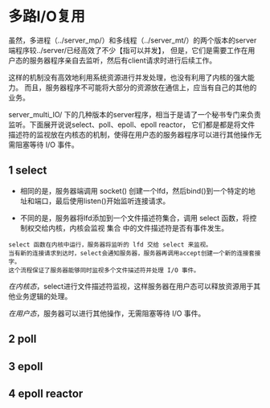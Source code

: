 # 多路I/O复用

虽然，多进程（../server_mp/）和多线程（../server_mt/）的两个版本的server端程序较../server/已经高效了不少【指可以并发】，
但是，它们是需要工作在用户态的服务器程序亲自去监听，然后有client请求时进行后续工作。

这样的机制没有高效地利用系统资源进行并发处理，也没有利用了内核的强大能力。
而且，服务器程序不可能将大部分的资源放在通信上，应当有自己的其他的业务。

server_multi_IO/ 下的几种版本的server程序，相当于是请了一个秘书专门来负责监听。下面展开说说select、poll、epoll、epoll reactor，
它们都是都是将文件描述符的监视放在内核态的机制，使得在用户态的服务器程序可以进行其他操作无需阻塞等待 I/O 事件。

## 1 select
*  相同的是，服务器端调用 socket() 创建一个lfd，然后bind()到一个特定的地址和端口，最后使用listen()开始监听连接请求。

* 不同的是，服务器将lfd添加到一个文件描述符集合，调用 select 函数，将控制权交给内核，内核会监视 集合 中的文件描述符是否有事件发生。
```
select 函数在内核中运行，服务器将监听的 lfd 交给 select 来监视。
当有新的连接请求到达时，select会通知服务器，服务器再调用accept创建一个新的连接套接字。
这个流程保证了服务器能够同时监视多个文件描述符并处理 I/O 事件。
```
_在内核态_，select进行文件描述符监视，这样服务器在用户态可以释放资源用于其他业务逻辑的处理。

_在用户态_，服务器可以进行其他操作，无需阻塞等待 I/O 事件。



## 2 poll




## 3 epoll



## 4 epoll reactor

